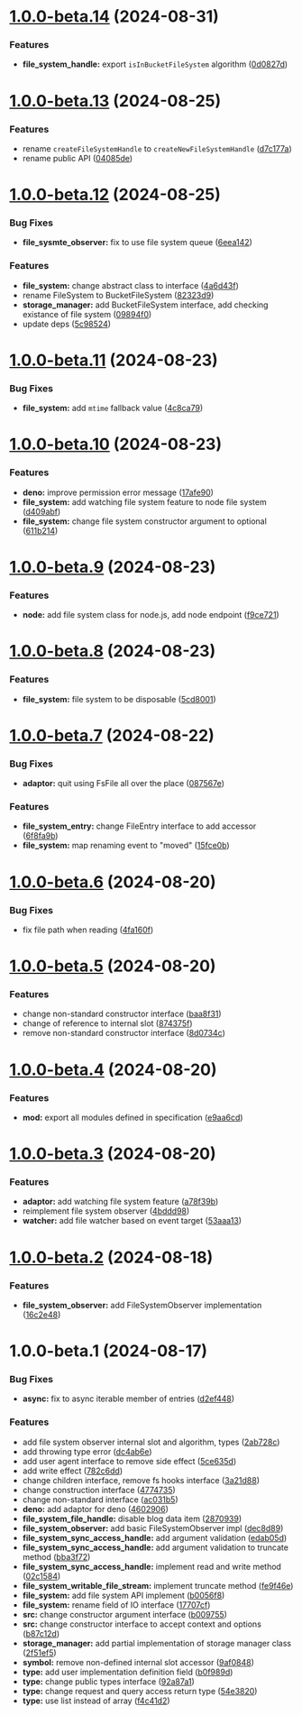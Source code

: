 # [1.0.0-beta.14](https://github.com/TomokiMiyauci/fs/compare/1.0.0-beta.13...1.0.0-beta.14) (2024-08-31)


### Features

* **file_system_handle:** export `isInBucketFileSystem` algorithm ([0d0827d](https://github.com/TomokiMiyauci/fs/commit/0d0827d4cd2d1805d5a0a02ed123361361ffffab))

# [1.0.0-beta.13](https://github.com/TomokiMiyauci/fs/compare/1.0.0-beta.12...1.0.0-beta.13) (2024-08-25)


### Features

* rename `createFileSystemHandle` to `createNewFileSystemHandle` ([d7c177a](https://github.com/TomokiMiyauci/fs/commit/d7c177a024959450c240dd1cd90f62af618fefe4))
* rename public API ([04085de](https://github.com/TomokiMiyauci/fs/commit/04085dec74e1463facdc67eaeb5a5093ac677a01))

# [1.0.0-beta.12](https://github.com/TomokiMiyauci/fs/compare/1.0.0-beta.11...1.0.0-beta.12) (2024-08-25)


### Bug Fixes

* **file_sysmte_observer:** fix to use file system queue ([6eea142](https://github.com/TomokiMiyauci/fs/commit/6eea1428de67def059a14454a638eeaf9123ef2b))


### Features

* **file_system:** change abstract class to interface ([4a6d43f](https://github.com/TomokiMiyauci/fs/commit/4a6d43facb18db00ee16835916103698e422d3e0))
* rename FileSystem to BucketFileSystem ([82323d9](https://github.com/TomokiMiyauci/fs/commit/82323d96fd68de5434ffe43b212f3fb795b98718))
* **storage_manager:** add BucketFileSystem interface, add checking existance of file system ([09894f0](https://github.com/TomokiMiyauci/fs/commit/09894f05b796cd70456c55e52907341cc418a6f9))
* update deps ([5c98524](https://github.com/TomokiMiyauci/fs/commit/5c9852403ffa1de4629566d9dd6d189df82b92fe))

# [1.0.0-beta.11](https://github.com/TomokiMiyauci/fs/compare/1.0.0-beta.10...1.0.0-beta.11) (2024-08-23)


### Bug Fixes

* **file_system:** add `mtime` fallback value ([4c8ca79](https://github.com/TomokiMiyauci/fs/commit/4c8ca79e8d785a1de2fa0f2202aeecd3194bc8b5))

# [1.0.0-beta.10](https://github.com/TomokiMiyauci/fs/compare/1.0.0-beta.9...1.0.0-beta.10) (2024-08-23)


### Features

* **deno:** improve permission error message ([17afe90](https://github.com/TomokiMiyauci/fs/commit/17afe90a14302b5fafb1bd567b13f24712c7b41c))
* **file_system:** add watching file system feature to node file system ([d409abf](https://github.com/TomokiMiyauci/fs/commit/d409abfd4dfef9b817edd916b25231196dfc1ee1))
* **file_system:** change file system constructor argument to optional ([611b214](https://github.com/TomokiMiyauci/fs/commit/611b214ef7764d25a4dcf9cd59fbac6fe0275e69))

# [1.0.0-beta.9](https://github.com/TomokiMiyauci/fs/compare/1.0.0-beta.8...1.0.0-beta.9) (2024-08-23)


### Features

* **node:** add file system class for node.js, add node endpoint ([f9ce721](https://github.com/TomokiMiyauci/fs/commit/f9ce7218bd16043053a4ad808e5eea707bea0545))

# [1.0.0-beta.8](https://github.com/TomokiMiyauci/fs/compare/1.0.0-beta.7...1.0.0-beta.8) (2024-08-23)


### Features

* **file_system:** file system to be disposable ([5cd8001](https://github.com/TomokiMiyauci/fs/commit/5cd800146ebe42bc493563d29eb66a8ac3912125))

# [1.0.0-beta.7](https://github.com/TomokiMiyauci/fs/compare/1.0.0-beta.6...1.0.0-beta.7) (2024-08-22)


### Bug Fixes

* **adaptor:** quit using FsFile all over the place ([087567e](https://github.com/TomokiMiyauci/fs/commit/087567e7e5fcb301aade23ac10aaa5b52a615df3))


### Features

* **file_system_entry:** change FileEntry interface to add accessor ([6f8fa9b](https://github.com/TomokiMiyauci/fs/commit/6f8fa9b0ce97f0b218e98389318d97c4cb35aa4a))
* **file_system:** map renaming event to "moved" ([15fce0b](https://github.com/TomokiMiyauci/fs/commit/15fce0b27c5614f48b43cdd5dc6807332650096c))

# [1.0.0-beta.6](https://github.com/TomokiMiyauci/fs/compare/1.0.0-beta.5...1.0.0-beta.6) (2024-08-20)


### Bug Fixes

* fix file path when reading ([4fa160f](https://github.com/TomokiMiyauci/fs/commit/4fa160feb3f89b299da7197210832640b4d70995))

# [1.0.0-beta.5](https://github.com/TomokiMiyauci/fs/compare/1.0.0-beta.4...1.0.0-beta.5) (2024-08-20)


### Features

* change non-standard constructor interface ([baa8f31](https://github.com/TomokiMiyauci/fs/commit/baa8f311e5844983287909fcba97ad16b7e939b8))
* change of reference to internal slot ([874375f](https://github.com/TomokiMiyauci/fs/commit/874375f4d454a87606377f0cc9a0e8a60a163601))
* remove non-standard constructor interface ([8d0734c](https://github.com/TomokiMiyauci/fs/commit/8d0734c4cba3bdc31489877879e8651c2251c1bb))

# [1.0.0-beta.4](https://github.com/TomokiMiyauci/fs/compare/1.0.0-beta.3...1.0.0-beta.4) (2024-08-20)


### Features

* **mod:** export all modules defined in specification ([e9aa6cd](https://github.com/TomokiMiyauci/fs/commit/e9aa6cd467e51f8515d647d4ddce2833d590250b))

# [1.0.0-beta.3](https://github.com/TomokiMiyauci/fs/compare/1.0.0-beta.2...1.0.0-beta.3) (2024-08-20)


### Features

* **adaptor:** add watching file system feature ([a78f39b](https://github.com/TomokiMiyauci/fs/commit/a78f39bddc42e4d0f907d265e48a1d1e28e7996f))
* reimplement file system observer ([4bddd98](https://github.com/TomokiMiyauci/fs/commit/4bddd98421807c0d7fc9a914f89c3f4abced813a))
* **watcher:** add file watcher based on event target ([53aaa13](https://github.com/TomokiMiyauci/fs/commit/53aaa1393f47103b0d994dd880533f6c30222e28))

# [1.0.0-beta.2](https://github.com/TomokiMiyauci/fs/compare/1.0.0-beta.1...1.0.0-beta.2) (2024-08-18)


### Features

* **file_system_observer:** add FileSystemObserver implementation ([16c2e48](https://github.com/TomokiMiyauci/fs/commit/16c2e4858672f35566289025934c848bd8afd7e5))

# 1.0.0-beta.1 (2024-08-17)


### Bug Fixes

* **async:** fix to async iterable member of entries ([d2ef448](https://github.com/TomokiMiyauci/fs/commit/d2ef4484b4921f312b5ed627e0c1fb5a57a8869e))


### Features

* add file system observer internal slot and algorithm, types ([2ab728c](https://github.com/TomokiMiyauci/fs/commit/2ab728c701dc0857cb6139047f990dde939c69b2))
* add throwing type error ([dc4ab6e](https://github.com/TomokiMiyauci/fs/commit/dc4ab6e0bb92d9b182cb63673a214253c207e2a9))
* add user agent interface to remove side effect ([5ce635d](https://github.com/TomokiMiyauci/fs/commit/5ce635d0e0a25620df973e71c8530bd3a471ffd6))
* add write effect ([782c6dd](https://github.com/TomokiMiyauci/fs/commit/782c6dd70d3ca213cb1eddb6d21e1e31dd545de4))
* change children interface, remove fs hooks interface ([3a21d88](https://github.com/TomokiMiyauci/fs/commit/3a21d88f0d9cea954fbf245b5e696d71571bbf79))
* change construction interface ([4774735](https://github.com/TomokiMiyauci/fs/commit/4774735aad956c98f6330386cf3a92b7cb783ba7))
* change non-standard interface ([ac031b5](https://github.com/TomokiMiyauci/fs/commit/ac031b5db282eb61955ef2e3bf78a69e11837241))
* **deno:** add adaptor for deno ([4602906](https://github.com/TomokiMiyauci/fs/commit/46029066276da0a50e71a1b0b421ee47c36d8916))
* **file_system_file_handle:** disable blog data item ([2870939](https://github.com/TomokiMiyauci/fs/commit/287093963b579f890975568f4ddee587c4c97b58))
* **file_system_observer:** add basic FileSystemObserver impl ([dec8d89](https://github.com/TomokiMiyauci/fs/commit/dec8d895c758e0341655993e2815e03f6bc21b82))
* **file_system_sync_access_handle:** add argument validation ([edab05d](https://github.com/TomokiMiyauci/fs/commit/edab05dc5592ee8f74034c19df9592a821d9d5ea))
* **file_system_sync_access_handle:** add argument validation to truncate method ([bba3f72](https://github.com/TomokiMiyauci/fs/commit/bba3f7209c916198df901558145ae5cc5294c0c3))
* **file_system_sync_access_handle:** implement read and write method ([02c1584](https://github.com/TomokiMiyauci/fs/commit/02c1584efccd801e1ee300721e4b4f96f7ecccf1))
* **file_system_writable_file_stream:** implement truncate method ([fe9f46e](https://github.com/TomokiMiyauci/fs/commit/fe9f46e54d996ab73477b8cd50b5111ff152a48b))
* **file_system:** add file system API implement ([b0056f8](https://github.com/TomokiMiyauci/fs/commit/b0056f8683621acf770fc74d446a85928637eb11))
* **file_system:** rename field of IO interface ([17707cf](https://github.com/TomokiMiyauci/fs/commit/17707cf10be6e87f08c568616482b2ec155505ce))
* **src:** change constructor argument interface ([b009755](https://github.com/TomokiMiyauci/fs/commit/b009755a863e8409e42765809adeb584fb061b7e))
* **src:** change constructor interface to accept context and options ([b87c12d](https://github.com/TomokiMiyauci/fs/commit/b87c12d5cc1f942199f2eb3d3e7f1aa9581b34d0))
* **storage_manager:** add partial implementation of storage manager class ([2f51ef5](https://github.com/TomokiMiyauci/fs/commit/2f51ef5502079e68b5a7de88edce1c344e4ac442))
* **symbol:** remove non-defined internal slot accessor ([9af0848](https://github.com/TomokiMiyauci/fs/commit/9af0848a322e68a94d3fd3dc7fc62859a226f572))
* **type:** add user implementation definition field ([b0f989d](https://github.com/TomokiMiyauci/fs/commit/b0f989db1d3ef1b1aed407cd36d33f73b8c090bc))
* **type:** change public types interface ([92a87a1](https://github.com/TomokiMiyauci/fs/commit/92a87a17e844c3a267111398b4f7cb5f3fe6ac8f))
* **type:** change request and query access return type ([54e3820](https://github.com/TomokiMiyauci/fs/commit/54e3820acf6b74e330ebca05f50e512d0b75ca22))
* **type:** use list instead of array ([f4c41d2](https://github.com/TomokiMiyauci/fs/commit/f4c41d2e7f4f726a6adbcceec54ced2c840dfd9d))
